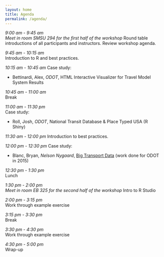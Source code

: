 ```yaml
---
layout: home
title: Agenda
permalink: /agenda/
---
```

_9:00 am - 9:45 am_  
_Meet in room SMSU 294 for the first half of the workshop_
Round table introductions of all participants and instructors. Review workshop agenda.  

_9:45 am - 10:15 am_  
Introduction to R and best practices.  

_10:15 am - 10:45 am_
Case study:
* Bettinardi, Alex, _ODOT_, HTML Interactive Visualizer for Travel Model System Results

_10:45 am - 11:00 am_  
Break  

_11:00 am - 11:30 pm_  
Case study:
* Roll, Josh, _ODOT_, National Transit Database & Place Typed USA (R Shiny)

_11:30 am - 12:00 pm_
Introduction to best practices.

_12:00 pm - 12:30 pm_
Case study:
- Blanc, Bryan, _Nelson Nygaard_, [Big Transport Data](bigtransportdata.com/portal/) (work done for ODOT in 2015)  

_12:30 pm - 1:30 pm_  
Lunch  

_1:30 pm - 2:00 pm_  
_Meet in room EB 325 for the second half of the workshop_
Intro to R Studio  

_2:00 pm - 3:15 pm_  
Work through example exercise

_3:15 pm - 3:30 pm_  
Break

_3:30 pm - 4:30 pm_  
Work through example exercise

_4:30 pm - 5:00 pm_  
Wrap-up
